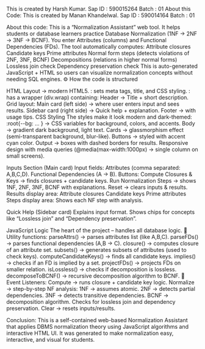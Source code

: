 This is created by Harsh Kumar. Sap ID : 590015264 Batch : 01
About this Code:
This is created by Manan Khandelwal. Sap ID : 590014164 Batch : 01

About this code: This is a “Normalization Assistant” web tool. It helps students or database learners practice Database Normalization (1NF → 2NF → 3NF → BCNF). You enter Attributes (columns) and Functional Dependencies (FDs). The tool automatically computes: Attribute closures Candidate keys Prime attributes Normal form steps (detects violations of 2NF, 3NF, BCNF) Decompositions (relations in higher normal forms) Lossless join check Dependency preservation check This is auto-generated JavaScript + HTML so users can visualize normalization concepts without needing SQL engines. ⚙️ How the code is structured

HTML Layout <!doctype html> → modern HTML5.
: sets meta tags, title, and CSS styling. : has a wrapper (div.wrap) containing: Header → Title + short description. Grid layout: Main card (left side) → where user enters input and sees results. Sidebar card (right side) → Quick help + explanation. Footer → with usage tips.
CSS Styling The styles make it look modern and dark-themed: :root{--bg: ... } → CSS variables for background, colors, and accents. Body → gradient dark background, light text. Cards → glassmorphism effect (semi-transparent background, blur-like). Buttons → styled with accent cyan color. Output → boxes with dashed borders for results. Responsive design with media queries (@media(max-width:1000px) → single column on small screens).

Inputs Section (Main card) Input fields: Attributes (comma separated: A,B,C,D). Functional Dependencies (A -> B). Buttons: Compute Closures & Keys → finds closures + candidate keys. Run Normalization Steps → shows 1NF, 2NF, 3NF, BCNF with explanations. Reset → clears inputs & results. Results display area: Attribute closures Candidate keys Prime attributes Steps display area: Shows each NF step with analysis.

Quick Help (Sidebar card) Explains input format. Shows chips for concepts like “Lossless join” and “Dependency preservation”.

JavaScript Logic The heart of the project – handles all database logic. 🔹 Utility functions: parseAttrs() → parses attributes list (like A,B,C). parseFDs() → parses functional dependencies (A,B -> C). closure() → computes closure of an attribute set. subsets() → generates subsets of attributes (used to check keys). computeCandidateKeys() → finds all candidate keys. implies() → checks if an FD is implied by a set. projectFDs() → projects FDs on smaller relation. isLossless() → checks if decomposition is lossless. decomposeToBCNF() → recursive decomposition algorithm to BCNF. 🔹 Event Listeners: Compute → runs closure + candidate key logic. Normalize → step-by-step NF analysis: 1NF → assumes atomic. 2NF → detects partial dependencies. 3NF → detects transitive dependencies. BCNF → decomposition algorithm. Checks for lossless join and dependency preservation. Clear → resets inputs/results.

Conclusion: This is a self-contained web-based Normalization Assistant that applies DBMS normalization theory using JavaScript algorithms and interactive HTML UI. It was generated to make normalization easy, interactive, and visual for students.
